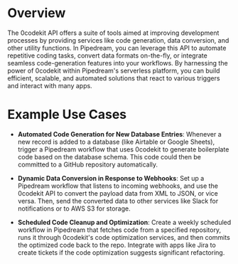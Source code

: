 # Overview

The 0codekit API offers a suite of tools aimed at improving development processes by providing services like code generation, data conversion, and other utility functions. In Pipedream, you can leverage this API to automate repetitive coding tasks, convert data formats on-the-fly, or integrate seamless code-generation features into your workflows. By harnessing the power of 0codekit within Pipedream's serverless platform, you can build efficient, scalable, and automated solutions that react to various triggers and interact with many apps.

# Example Use Cases

- **Automated Code Generation for New Database Entries**: Whenever a new record is added to a database (like Airtable or Google Sheets), trigger a Pipedream workflow that uses 0codekit to generate boilerplate code based on the database schema. This code could then be committed to a GitHub repository automatically.

- **Dynamic Data Conversion in Response to Webhooks**: Set up a Pipedream workflow that listens to incoming webhooks, and use the 0codekit API to convert the payload data from XML to JSON, or vice versa. Then, send the converted data to other services like Slack for notifications or to AWS S3 for storage.

- **Scheduled Code Cleanup and Optimization**: Create a weekly scheduled workflow in Pipedream that fetches code from a specified repository, runs it through 0codekit's code optimization services, and then commits the optimized code back to the repo. Integrate with apps like Jira to create tickets if the code optimization suggests significant refactoring.
